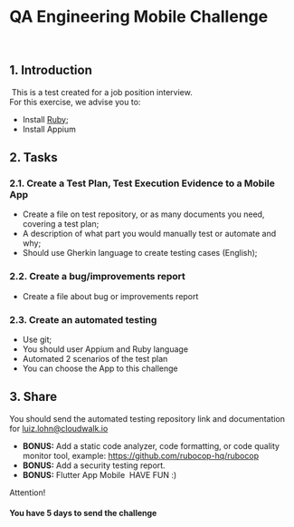 # QA Engineering Mobile Challenge
​
## 1. Introduction
​
This is a test created for a job position interview.  
​
For this exercise, we advise you to: 
- Install [Ruby](https://rvm.io/);
- Install Appium
​
## 2. Tasks
### 2.1. Create a Test Plan, Test Execution Evidence to a Mobile App
- Create a file on test repository, or as many documents you need, covering a test plan;
- A description of what part you would manually test or automate and why;
- Should use Gherkin language to create testing cases (English);
​
### 2.2. Create a bug/improvements report
- Create a file about bug or improvements report

### 2.3. Create an automated testing
- Use git;
- You should user Appium and Ruby language
- Automated 2 scenarios of the test plan
- You can choose the App to this challenge
​
## 3. Share
You should send the automated testing repository link and documentation for luiz.lohn@cloudwalk.io

- **BONUS:** Add a static code analyzer, code formatting, or code quality monitor tool, example: https://github.com/rubocop-hq/rubocop
- **BONUS:** Add a security testing report. 
- **BONUS:** Flutter App Mobile
​
HAVE FUN :)

Attention!
#### You have 5 days to send the challenge
